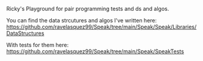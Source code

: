 Ricky's Playground for pair programming tests and ds and algos.

You can find the data strcutures and algos I've written here:
https://github.com/ravelasquez99/Speak/tree/main/Speak/Speak/Libraries/DataStructures

With tests for them here:
https://github.com/ravelasquez99/Speak/tree/main/Speak/SpeakTests
